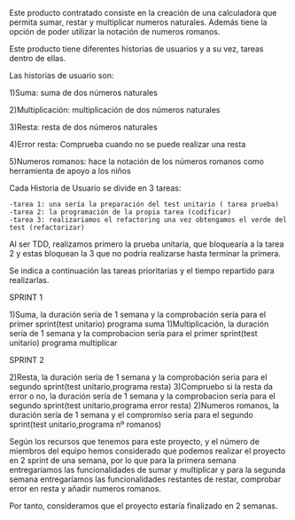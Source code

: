 Este producto contratado consiste en la creación de una calculadora que permita sumar, restar y multiplicar numeros naturales.
Además tiene la opción de poder utilizar la notación de numeros romanos.

Este producto tiene diferentes historias de usuarios y a su vez, tareas dentro de ellas.

Las historias de usuario son:

1)Suma: suma de dos números naturales

2)Multiplicación: multiplicación de dos números naturales

3)Resta: resta de dos números naturales

4)Error resta: Comprueba cuando no se puede realizar una resta

5)Numeros romanos: hace la notación de los números romanos como herramienta de apoyo a los niños


Cada Historia de Usuario se divide en 3 tareas:

	-tarea 1: una sería la preparación del test unitario ( tarea prueba)
	-tarea 2: la programación de la propia tarea (codificar)
	-tarea 3: realizariamos el refactoring una vez obtengamos el verde del test (refactorizar)

Al ser TDD, realizamos primero la prueba unitaria, que bloquearía a la tarea 2 y estas bloquean la  3 que no podría realizarse hasta terminar la primera.

Se indica a continuación las tareas prioritarias y el tiempo repartido para realizarlas.

SPRINT 1



1)Suma, la duración sería de 1 semana y la comprobación sería para el primer sprint(test unitario) programa suma
1)Multiplicación, la duración sería de 1 semana y la comprobacion sería para el primer sprint(test unitario) programa multiplicar


SPRINT 2


2)Resta, la duración sería de 1 semana y la comprobación seria para el segundo sprint(test unitario,programa resta)
3)Compruebo si la resta da error o no, la duración sería de 1 semana y la comprobacion sería para el segundo sprint(test unitario,programa error resta)
2)Numeros romanos, la duración sería de 1 semana y el compromiso seria para el segundo sprint(test unitario,programa nº romanos)

Según los recursos que tenemos para este proyecto, y el número de miembros del equipo hemos considerado que podemos realizar el proyecto 
en 2 sprint de una semana, por lo que para la primera semana entregaríamos las funcionalidades de sumar y multiplicar
 y para la segunda semana entregaríamos las funcionalidades restantes de  restar, comprobar error en resta y añadir numeros romanos.

Por tanto, consideramos que el proyecto estaría finalizado en 2 semanas.
